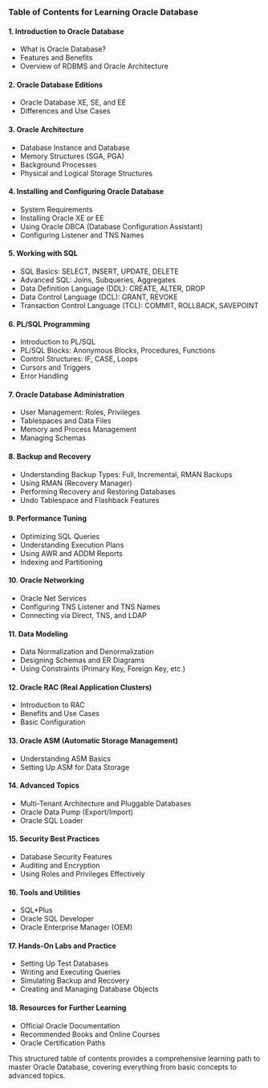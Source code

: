 ### **Table of Contents for Learning Oracle Database**

#### **1. Introduction to Oracle Database**

- What is Oracle Database?
- Features and Benefits
- Overview of RDBMS and Oracle Architecture

#### **2. Oracle Database Editions**

- Oracle Database XE, SE, and EE
- Differences and Use Cases

#### **3. Oracle Architecture**

- Database Instance and Database
- Memory Structures (SGA, PGA)
- Background Processes
- Physical and Logical Storage Structures

#### **4. Installing and Configuring Oracle Database**

- System Requirements
- Installing Oracle XE or EE
- Using Oracle DBCA (Database Configuration Assistant)
- Configuring Listener and TNS Names

#### **5. Working with SQL**

- SQL Basics: SELECT, INSERT, UPDATE, DELETE
- Advanced SQL: Joins, Subqueries, Aggregates
- Data Definition Language (DDL): CREATE, ALTER, DROP
- Data Control Language (DCL): GRANT, REVOKE
- Transaction Control Language (TCL): COMMIT, ROLLBACK, SAVEPOINT

#### **6. PL/SQL Programming**

- Introduction to PL/SQL
- PL/SQL Blocks: Anonymous Blocks, Procedures, Functions
- Control Structures: IF, CASE, Loops
- Cursors and Triggers
- Error Handling

#### **7. Oracle Database Administration**

- User Management: Roles, Privileges
- Tablespaces and Data Files
- Memory and Process Management
- Managing Schemas

#### **8. Backup and Recovery**

- Understanding Backup Types: Full, Incremental, RMAN Backups
- Using RMAN (Recovery Manager)
- Performing Recovery and Restoring Databases
- Undo Tablespace and Flashback Features

#### **9. Performance Tuning**

- Optimizing SQL Queries
- Understanding Execution Plans
- Using AWR and ADDM Reports
- Indexing and Partitioning

#### **10. Oracle Networking**

- Oracle Net Services
- Configuring TNS Listener and TNS Names
- Connecting via Direct, TNS, and LDAP

#### **11. Data Modeling**

- Data Normalization and Denormalization
- Designing Schemas and ER Diagrams
- Using Constraints (Primary Key, Foreign Key, etc.)

#### **12. Oracle RAC (Real Application Clusters)**

- Introduction to RAC
- Benefits and Use Cases
- Basic Configuration

#### **13. Oracle ASM (Automatic Storage Management)**

- Understanding ASM Basics
- Setting Up ASM for Data Storage

#### **14. Advanced Topics**

- Multi-Tenant Architecture and Pluggable Databases
- Oracle Data Pump (Export/Import)
- Oracle SQL Loader

#### **15. Security Best Practices**

- Database Security Features
- Auditing and Encryption
- Using Roles and Privileges Effectively

#### **16. Tools and Utilities**

- SQL*Plus
- Oracle SQL Developer
- Oracle Enterprise Manager (OEM)

#### **17. Hands-On Labs and Practice**

- Setting Up Test Databases
- Writing and Executing Queries
- Simulating Backup and Recovery
- Creating and Managing Database Objects

#### **18. Resources for Further Learning**

- Official Oracle Documentation
- Recommended Books and Online Courses
- Oracle Certification Paths

This structured table of contents provides a comprehensive learning path to master Oracle Database, covering everything from basic concepts to advanced topics.